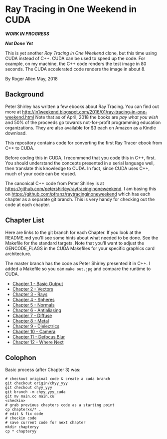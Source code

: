 Ray Tracing in One Weekend in CUDA
==================================

***WORK IN PROGRESS***

***Not Done Yet***


This is yet another _Ray Tracing in One Weekend_ clone, but this time using CUDA instead of C++.  CUDA can be used to speed up the code.  For example, on my machine, the C++ code renders the test image in 80 seconds.  The CUDA accelerated code renders the image in about 8.

By Roger Allen
May, 2018

Background
----------

Peter Shirley has written a few ebooks about Ray Tracing.  You can find out more at http://in1weekend.blogspot.com/2016/01/ray-tracing-in-one-weekend.html  Note that as of April, 2018 the books are *pay what you wish* and 50% of the proceeds go towards not-for-profit programming education organizations.  They are also available for $3 each on Amazon as a Kindle download.

This repository contains code for converting the first Ray Tracer ebook from C++ to CUDA.

Before coding this in CUDA, I recommend that you code this in C++, first.  You should understand the concepts presented in a serial language well, then translate this knowledge to CUDA.  In fact, since CUDA uses C++, much of your code can be reused.

The canonical C++ code from Peter Shirley is at https://github.com/petershirley/raytracinginoneweekend.  I am basing this on https://github.com/pfranz/raytracinginoneweekend which has each chapter as a separate git branch.  This is very handy for checking out the code at each chapter.

Chapter List
------------

Here are links to the git branch for each Chapter.  If you look at the README.md you'll see some hints about what needed to be done.  See the Makefile for the standard targets.  Note that you'll want to adjust the GENCODE_FLAGS in the CUDA Makefiles for your specific graphics card architecture.

The master branch has the code as Peter Shirley presented it in C++.  I added a Makefile so you can `make out.jpg` and compare the runtime to CUDA.

* [Chapter 1 - Basic Output](https://github.com/rogerallen/raytracinginoneweekend/tree/ch01_output_cuda)
* [Chapter 2 - Vectors](https://github.com/rogerallen/raytracinginoneweekend/tree/ch02_vec3_cuda)
* [Chapter 3 - Rays](https://github.com/rogerallen/raytracinginoneweekend/tree/ch03_rays_cuda)
* [Chapter 4 - Spheres](https://github.com/rogerallen/raytracinginoneweekend/tree/ch04_sphere_cuda)
* [Chapter 5 - Normals](https://github.com/rogerallen/raytracinginoneweekend/tree/ch05_normals_cuda)
* [Chapter 6 - Antialiasing](https://github.com/rogerallen/raytracinginoneweekend/tree/ch06_antialiasing_cuda)
* [Chapter 7 - Diffuse](https://github.com/rogerallen/raytracinginoneweekend/tree/ch07_diffuse_cuda)
* [Chapter 8 - Metal](https://github.com/rogerallen/raytracinginoneweekend/tree/ch08_metal_cuda)
* [Chapter 9 - Dielectrics](https://github.com/rogerallen/raytracinginoneweekend/tree/ch09_dielectrics_cuda)
* [Chapter 10 - Camera](https://github.com/rogerallen/raytracinginoneweekend/tree/ch10_camera_cuda)
* [Chapter 11 - Defocus Blur](https://github.com/rogerallen/raytracinginoneweekend/tree/ch11_defocus_blur_cuda)
* [Chapter 12 - Where Next](https://github.com/rogerallen/raytracinginoneweekend/tree/ch12_where_next_cuda)

Colophon
--------

Basic process (after Chapter 3) was:

```
# checkout original code & create a cuda branch
git checkout origin/chyy_yyy
git checkout chyy_yyy
git branch -m chyy_yyy_cuda
git mv main.cc main.cu
<checkin>
# grab previous chapters code as a starting point
cp chapterxx/* .
# edit & fix code
# checkin code
# save current code for next chapter
mkdir chapteryy
cp * chapteryy
```
